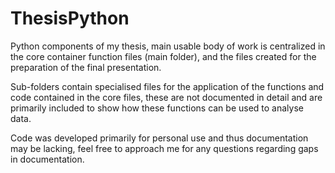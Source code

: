 # ThesisPython
Python components of my thesis, main usable body of work is centralized in the core container function files (main folder), and the files created for the preparation of the final presentation. 

Sub-folders contain specialised files for the application of the functions and code contained in the core files, these are not documented in detail and are primarily included to show how these functions can be used to analyse data.

Code was developed primarily for personal use and thus documentation may be lacking, feel free to approach me for any questions regarding gaps in documentation.
